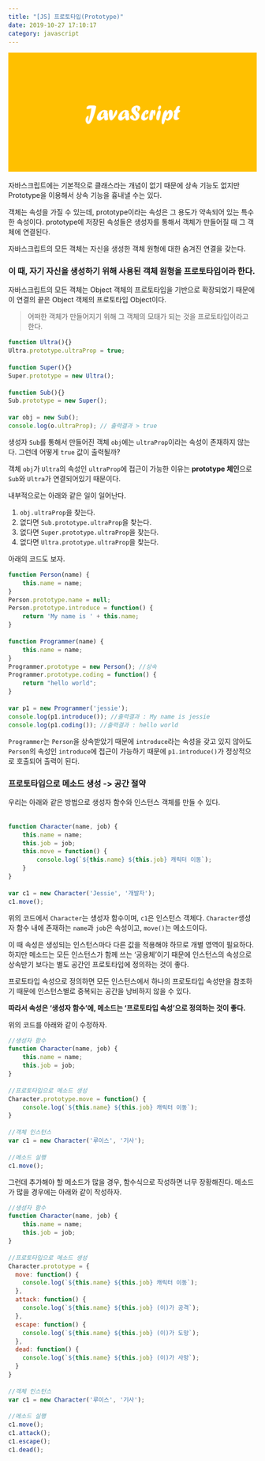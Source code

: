 ```yaml
---
title: "[JS] 프로토타입(Prototype)"
date: 2019-10-27 17:10:17
category: javascript
---
```


![](images/javascript.png)

자바스크립트에는 기본적으로 클래스라는 개념이 없기 때문에 상속 기능도 없지만 Prototype을 이용해서 상속 기능을 흉내낼 수는 있다.

객체는 속성을 가질 수 있는데, prototype이라는 속성은 그 용도가 약속되어 있는 특수한 속성이다. prototype에 저장된 속성들은 생성자를 통해서 객체가 만들어질 때 그 객체에 연결된다.

자바스크립트의 모든 객체는 자신을 생성한 객체 원형에 대한 숨겨진 연결을 갖는다.

### 이 때, 자기 자신을 생성하기 위해 사용된 객체 원형을 프로토타입이라 한다.

자바스크립트의 모든 객체는 Object 객체의 프로토타입을 기반으로 확장되었기 때문에 이 연결의 끝은 Object 객체의 프로토타입 Object이다.

> 어떠한 객체가 만들어지기 위해 그 객체의 모태가 되는 것을 프로토타입이라고 한다.

```js
function Ultra(){}
Ultra.prototype.ultraProp = true;
 
function Super(){}
Super.prototype = new Ultra();
 
function Sub(){}
Sub.prototype = new Super();
 
var obj = new Sub();
console.log(o.ultraProp); // 출력결과 > true
```

생성자 `Sub`를 통해서 만들어진 객체 `obj`에는 `ultraProp`이라는 속성이 존재하지 않는다. 그런데 어떻게 `true` 값이 출력될까?

객체 `obj`가 `Ultra`의 속성인 `ultraProp`에 접근이 가능한 이유는 **prototype 체인**으로 `Sub`와 `Ultra`가 연결되어있기 때문이다.

 내부적으로는 아래와 같은 일이 일어난다.

1. `obj.ultraProp`을 찾는다.
2. 없다면 `Sub.prototype.ultraProp`을 찾는다.
3. 없다면 `Super.prototype.ultraProp`을 찾는다.
4. 없다면 `Ultra.prototype.ultraProp`을 찾는다.

아래의 코드도 보자.

```js
function Person(name) {
    this.name = name;
}
Person.prototype.name = null;
Person.prototype.introduce = function() {
    return 'My name is ' + this.name;
}
 
function Programmer(name) {
    this.name = name;
}
Programmer.prototype = new Person(); //상속
Programmer.prototype.coding = function() {
    return "hello world";
}
 
var p1 = new Programmer('jessie');
console.log(p1.introduce()); //출력결과 : My name is jessie
console.log(p1.coding()); //출력결과 : hello world
```
`Programmer`는 `Person`을 상속받았기 때문에 `introduce`라는 속성을 갖고 있지 않아도 `Person`의 속성인 `introduce`에 접근이 가능하기 때문에 `p1.introduce()`가 정상적으로 호출되어 출력이 된다.

### 프로토타입으로 메소드 생성 -> 공간 절약
우리는 아래와 같은 방법으로 생성자 함수와 인스턴스 객체를 만들 수 있다.

```js

function Character(name, job) {
    this.name = name;
    this.job = job;
    this.move = function() {
        console.log(`${this.name} ${this.job} 캐릭터 이동`);
    }
}
 
var c1 = new Character('Jessie', '개발자');
c1.move();
```
위의 코드에서 `Character`는 생성자 함수이며, `c1`은 인스턴스 객체다. `Character`생성자 함수 내에 존재하는 `name`과 `job`은 속성이고, `move()`는 메소드이다.

이 때 속성은 생성되는 인스턴스마다 다른 값을 적용해야 하므로 개별 영역이 필요하다. 하지만 메소드는 모든 인스턴스가 함께 쓰는 ‘공용체’이기 때문에 인스턴스의 속성으로 상속받기 보다는 별도 공간인 프로토타입에 정의하는 것이 좋다.

프로토타입 속성으로 정의하면 모든 인스턴스에서 하나의 프로토타입 속성만을 참조하기 때문에 인스턴스별로 중복되는 공간을 낭비하지 않을 수 있다.

**따라서 속성은 ‘생성자 함수’에, 메소드는 ‘프로토타입 속성’으로 정의하는 것이 좋다.**

위의 코드를 아래와 같이 수정하자.

```js
//생성자 함수
function Character(name, job) {
    this.name = name;
    this.job = job;
}
 
//프로토타입으로 메소드 생성
Character.prototype.move = function() {
    console.log(`${this.name} ${this.job} 캐릭터 이동`);
}
 
//객체 인스턴스
var c1 = new Character('루이스', '기사');
 
//메소드 실행
c1.move();
```
그런데 추가해야 할 메소드가 많을 경우, 함수식으로 작성하면 너무 장황해진다. 메소드가 많을 경우에는 아래와 같이 작성하자.

```js
//생성자 함수
function Character(name, job) {
    this.name = name;
    this.job = job;
}
 
//프로토타입으로 메소드 생성
Character.prototype = {
  move: function() {
    console.log(`${this.name} ${this.job} 캐릭터 이동`);
  },
  attack: function() {
    console.log(`${this.name} ${this.job} (이)가 공격`);
  },
  escape: function() {
    console.log(`${this.name} ${this.job} (이)가 도망`);
  },
  dead: function() {
    console.log(`${this.name} ${this.job} (이)가 사망`);
  }
}
 
//객체 인스턴스
var c1 = new Character('루이스', '기사');
 
//메소드 실행
c1.move();
c1.attack();
c1.escape();
c1.dead();
```
